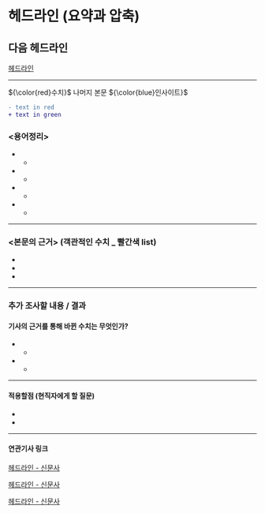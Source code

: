 # 헤드라인 (요약과 압축)
## 다음 헤드라인
[헤드라인](http://주소 "기사링크")

---


${\color{red}수치}$ 나머지 본문 ${\color{blue}인사이트}$

```diff
- text in red
+ text in green
```

### <용어정리>
*   
    * 
*   
    * 
*   
    * 
*   
    * 

---

### <본문의 근거> (객관적인 수치 _ 빨간색 list)
* 
* 
* 

---

### 추가 조사할 내용 / 결과 
#### 기사의 근거를 통해 바뀐 수치는 무엇인가?
*   
    * 
*   
    * 

---

#### 적용할점 (현직자에게 할 질문)
*   
* 

--- 
#### 연관기사 링크

[헤드라인 - 신문사](http://주소)

[헤드라인 - 신문사](http://주소)

[헤드라인 - 신문사](http://주소)

